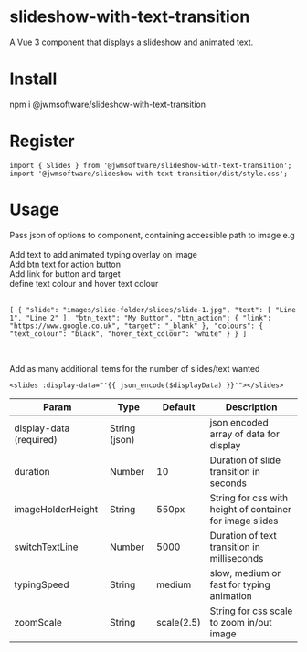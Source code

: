 # slideshow-with-text-transition

A Vue 3 component that displays a slideshow and animated text.

# Install

npm i @jwmsoftware/slideshow-with-text-transition

# Register

`import { Slides } from '@jwmsoftware/slideshow-with-text-transition';`<br>
`import '@jwmsoftware/slideshow-with-text-transition/dist/style.css';`<br>

# Usage

Pass json of options to component, containing accessible path to image e.g<br><br>
Add text to add animated typing overlay on image<br>
Add btn text for action button<br>
Add link for button and target<br>
define text colour and hover text colour<br><br>

`[
  {
    "slide": "images/slide-folder/slides/slide-1.jpg",
    "text": [
      "Line 1",
      "Line 2"
    ],
    "btn_text": "My Button",
    "btn_action": {
      "link": "https://www.google.co.uk",
      "target": "_blank"
    },
    "colours": {
      "text_colour": "black",
      "hover_text_colour": "white"
    }
  }
]`

<br>

Add as many additional items for the number of slides/text wanted

`<slides :display-data="'{{ json_encode($displayData) }}'"></slides>`

| Param       | Type        | Default | Description | 
| ----------- | ----------- | ------- | ----------- |
| display-data (required) | String (json)       |         | json encoded array of data for display |  
| duration   | Number        | 10         | Duration of slide transition in seconds            |
| imageHolderHeight | String | 550px | String for css with height of container for image slides |
| switchTextLine | Number | 5000 | Duration of text transition in milliseconds |
| typingSpeed | String | medium | slow, medium or fast for typing animation |
| zoomScale | String | scale(2.5) | String for css scale to zoom in/out image
